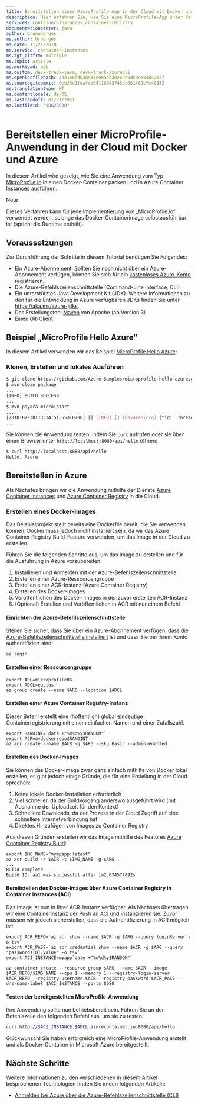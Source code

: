 ```yaml
---
title: Bereitstellen einer MicroProfile-App in der Cloud mit Docker und Azure
description: Hier erfahren Sie, wie Sie eine MicroProfile-App unter Verwendung von Docker und Azure Container Instances in der Cloud bereitstellen.
services: container-instances;container-retistry
documentationcenter: java
author: brunoborges
ms.author: brborges
ms.date: 11/21/2018
ms.service: container-instances
ms.tgt_pltfrm: multiple
ms.topic: article
ms.workload: web
ms.custom: devx-track-java, devx-track-azurecli
ms.openlocfilehash: 4aa168ddb38937ee8aeba0269c9dc3e50484717f
ms.sourcegitcommit: 0eb25e1fdafcd64118843748dc061f60e7e48332
ms.translationtype: HT
ms.contentlocale: de-DE
ms.lasthandoff: 01/21/2021
ms.locfileid: "98626030"
---
```

# <a name="deploy-a-microprofile-application-to-the-cloud-with-docker-and-azure"></a>Bereitstellen einer MicroProfile-Anwendung in der Cloud mit Docker und Azure

In diesem Artikel wird gezeigt, wie Sie eine Anwendung vom Typ [MicroProfile.io] in einen Docker-Container packen und in Azure Container Instances ausführen.

> [!NOTE]
>
> Dieses Verfahren kann für jede Implementierung von „MicroProfile.io“ verwendet werden, solange das Docker-Containerimage selbstausführbar ist (sprich: die Runtime enthält).

## <a name="prerequisites"></a>Voraussetzungen

Zur Durchführung der Schritte in diesem Tutorial benötigen Sie Folgendes:

* Ein Azure-Abonnement. Sollten Sie noch nicht über ein Azure-Abonnement verfügen, können Sie sich für ein [kostenloses Azure-Konto] registrieren.
* Die Azure-Befehlszeilenschnittstelle (Command-Line Interface, CLI)
* Ein unterstütztes Java Development Kit (JDK). Weitere Informationen zu den für die Entwicklung in Azure verfügbaren JDKs finden Sie unter <https://aka.ms/azure-jdks>.
* Das Erstellungstool [Maven] von Apache (ab Version 3)
* Einen [Git-Client]

## <a name="microprofile-hello-azure-sample"></a>Beispiel „MicroProfile Hello Azure“

In diesem Artikel verwenden wir das Beispiel [MicroProfile Hello Azure](https://github.com/azure-samples/microprofile-hello-azure):

### <a name="clone-build-and-run-locally"></a>Klonen, Erstellen und lokales Ausführen

```bash
$ git clone https://github.com/Azure-Samples/microprofile-hello-azure.git
$ mvn clean package
...
[INFO] BUILD SUCCESS
...
$ mvn payara-micro:start
...
[2018-07-30T13:34:51.553-0700] [] [INFO] [] [PayaraMicro] [tid: _ThreadID=1 _ThreadName=main] [timeMillis: 1532982891553] [levelValue: 800] Payara Micro  5.182 #badassmicrofish (build 303) ready in 10,304 (ms)
...
```

Sie können die Anwendung testen, indem Sie `curl` aufrufen oder sie über einen Browser unter `http://localhost:8080/api/hello` öffnen:

```bash
$ curl http://localhost:8080/api/hello
Hello, Azure!
```

## <a name="deploy-to-azure"></a>Bereitstellen in Azure

Als Nächstes bringen wir die Anwendung mithilfe der Dienste [Azure Container Instances] und [Azure Container Registry] in die Cloud.

### <a name="build-a-docker-image"></a>Erstellen eines Docker-Images

Das Beispielprojekt stellt bereits eine Dockerfile bereit, die Sie verwenden können. Docker muss jedoch nicht installiert sein, da wir das Azure Container Registry Build-Feature verwenden, um das Image in der Cloud zu erstellen.

Führen Sie die folgenden Schritte aus, um das Image zu erstellen und für die Ausführung in Azure vorzubereiten:

1. Installieren und Anmelden mit der Azure-Befehlszeilenschnittstelle
1. Erstellen einer Azure-Ressourcengruppe
1. Erstellen einer ACR-Instanz (Azure Container Registry)
1. Erstellen des Docker-Images
1. Veröffentlichen des Docker-Images in der zuvor erstellten ACR-Instanz
1. (Optional) Erstellen und Veröffentlichen in ACR mit nur einem Befehl


#### <a name="set-up-azure-cli"></a>Einrichten der Azure-Befehlszeilenschnittstelle

Stellen Sie sicher, dass Sie über ein Azure-Abonnement verfügen, dass die [Azure-Befehlszeilenschnittstelle installiert](/cli/azure/install-azure-cli) ist und dass Sie bei Ihrem Konto authentifiziert sind:

```azurecli
az login
```

#### <a name="create-a-resource-group"></a>Erstellen einer Ressourcengruppe

```azurecli
export ARG=microprofileRG
export ADCL=eastus
az group create --name $ARG --location $ADCL
```

#### <a name="create-an-azure-container-registry-instance"></a>Erstellen einer Azure Container Registry-Instanz

Dieser Befehl erstellt eine (hoffentlich) global eindeutige Containerregistrierung mit einem einfachen Namen und einer Zufallszahl.

```azurecli
export RANDINT=`date +"%m%d%y$RANDOM"`
export ACR=mydockerrepo$RANDINT
az acr create --name $ACR -g $ARG --sku Basic --admin-enabled
```

#### <a name="build-the-docker-image"></a>Erstellen des Docker-Images

Sie können das Docker-Image zwar ganz einfach mithilfe von Docker lokal erstellen, es gibt jedoch einige Gründe, die für eine Erstellung in der Cloud sprechen:

1. Keine lokale Docker-Installation erforderlich
1. Viel schneller, da der Buildvorgang anderswo ausgeführt wird (mit Ausnahme der Uploadzeit für den Kontext)
1. Schnellere Downloads, da der Prozess in der Cloud Zugriff auf eine schnellere Internetverbindung hat
1. Direktes Hinzufügen von Images zu Container Registry

Aus diesen Gründen erstellen wir das Image mithilfe des Features [Azure Container Registry Build]:

```azurecli
export IMG_NAME="mympapp:latest"
az acr build -r $ACR -t $IMG_NAME -g $ARG .
...
Build complete
Build ID: aa1 was successful after 1m2.674577892s
```

#### <a name="deploy-docker-image-from-azure-container-registry-acr-into-container-instances-aci"></a>Bereitstellen des Docker-Images über Azure Container Registry in Container Instances (ACI)

Das Image ist nun in Ihrer ACR-Instanz verfügbar. Als Nächstes übertragen wir eine Containerinstanz per Push an ACI und instanziieren sie. Zuvor müssen wir jedoch sicherstellen, dass die Authentifizierung in ACR möglich ist:

```azurecli
export ACR_REPO=`az acr show --name $ACR -g $ARG --query loginServer -o tsv`
export ACR_PASS=`az acr credential show --name $ACR -g $ARG --query "passwords[0].value" -o tsv`
export ACI_INSTANCE=myapp`date +"%m%d%y$RANDOM"`

az container create --resource-group $ARG --name $ACR --image $ACR_REPO/$IMG_NAME --cpu 1 --memory 1 --registry-login-server $ACR_REPO --registry-username $ACR --registry-password $ACR_PASS --dns-name-label $ACI_INSTANCE --ports 8080
```

#### <a name="test-your-deployed-microprofile-application"></a>Testen der bereitgestellten MicroProfile-Anwendung

Ihre Anwendung sollte nun betriebsbereit sein. Führen Sie an der Befehlszeile den folgenden Befehl aus, um sie zu testen:

```bash
curl http://$ACI_INSTANCE.$ADCL.azurecontainer.io:8080/api/hello
````

Glückwunsch! Sie haben erfolgreich eine MicroProfile-Anwendung erstellt und als Docker-Container in Microsoft Azure bereitgestellt.

## <a name="next-steps"></a>Nächste Schritte

Weitere Informationen zu den verschiedenen in diesem Artikel besprochenen Technologien finden Sie in den folgenden Artikeln:

* [Anmelden bei Azure über die Azure-Befehlszeilenschnittstelle (CLI)](/azure/xplat-cli-connect)

<!-- URL List -->

[Azure Container Registry Build]: /azure/container-registry/container-registry-build-overview
[MicroProfile.io]: https://microprofile.io
[Azure Command Line Interface (CLI)]: /cli/azure/overview
[Azure for Java Developers]: ../index.yml
[Azure portal]: https://portal.azure.com/
[kostenloses Azure-Konto]: https://azure.microsoft.com/pricing/free-trial/
[Git-Client]: https://github.com/
[Maven]: http://maven.apache.org/
[Java Development Kit (JDK)]: ../fundamentals/java-jdk-long-term-support.md
<!-- http://www.oracle.com/technetwork/java/javase/downloads/ -->
[Azure Container Instances]: /azure/container-instances/
[Azure Container Registry]:  /azure/container-registry
